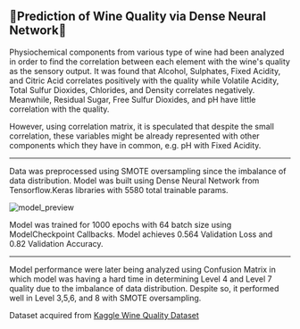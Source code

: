 
**🍷Prediction of Wine Quality via Dense Neural Network🍾**
------------------------------------------------------------------

Physiochemical components from various type of wine had been analyzed in order to find the correlation between each element with the wine's quality as the sensory output. It was found that Alcohol, Sulphates, Fixed Acidity, and Citric Acid correlates positively with the quality while Volatile Acidity, Total Sulfur Dioxides, Chlorides, and Density correlates negatively. Meanwhile, Residual Sugar, Free Sulfur Dioxides, and pH have little correlation with the quality.

However, using correlation matrix, it is speculated that despite the small correlation, these variables might be already represented with other components which they have in common, e.g. pH with Fixed Acidity.

--------------------------------------------------------------------

Data was preprocessed using SMOTE oversampling since the imbalance of data distribution. Model was built using Dense Neural Network from Tensorflow.Keras libraries with 5580 total trainable params. 

![model_preview](https://github.com/Andiko-K/Wine-Quality-Analysis/assets/114839796/a06e3e2c-eefd-4f27-a35b-63329fd5dd4c)

Model was trained for 1000 epochs with 64 batch size using ModelCheckpoint Callbacks. Model achieves 0.564 Validation Loss and 0.82 Validation Accuracy. 

--------------------------------------------------------------------

Model performance were later being analyzed using Confusion Matrix in which model was having a hard time in determining Level 4 and Level 7 quality due to the imbalance of data distribution. Despite so, it performed well in Level 3,5,6, and 8 with SMOTE oversampling.

Dataset acquired from <a href = https://www.kaggle.com/datasets/yasserh/wine-quality-dataset> Kaggle Wine Quality Dataset</a>


